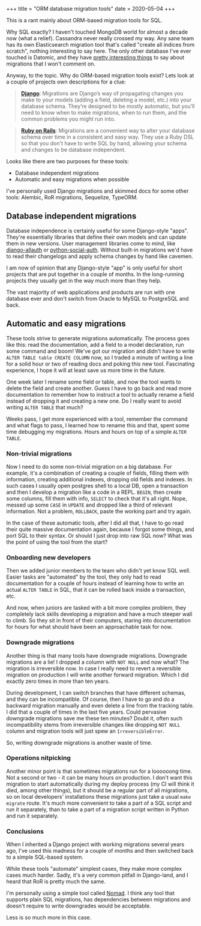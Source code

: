 +++
title = "ORM database migration tools"
date = 2020-05-04
+++

This is a rant mainly about ORM-based migration tools for SQL.

Why SQL exactly?  I haven't touched MongoDB world for almost a decade now (what
a relief). Cassandra never really crossed my way. Any sane team has its own
Elasticsearch migration tool that's called "create all indices from scratch",
nothing interesting to say here. The only other database I've ever touched is
Datomic, and they have [pretty interesting
things](https://blog.datomic.com/2017/01/the-ten-rules-of-schema-growth.html) to
say about migrations that I won't comment on.

Anyway, to the topic. Why do ORM-based migration tools exist? Lets look at a
couple of projects own descriptions for a clue:

> **[Django](https://docs.djangoproject.com/en/3.0/topics/migrations/)**:
> Migrations are Django’s way of propagating changes you make to your models
> (adding a field, deleting a model, etc.) into your database schema. They’re
> designed to be mostly automatic, but you’ll need to know when to make
> migrations, when to run them, and the common problems you might run into.

> **[Ruby on
> Rails](https://guides.rubyonrails.org/active_record_migrations.html#migration-overview)**:
> Migrations are a convenient way to alter your database schema over time in a
> consistent and easy way. They use a Ruby DSL so that you don't have to write
> SQL by hand, allowing your schema and changes to be database independent.

Looks like there are two purposes for these tools:

* Database independent migrations
* Automatic and easy migrations when possible

I've personally used Django migrations and skimmed docs for some other tools:
Alembic, RoR migrations, Sequelize, TypeORM.

Database independent migrations
--------

Database independence is certainly useful for some Django-style "apps". They're
essentially libraries that define their own models and can update them in new
versions. User management libraries come to mind, like
[django-allauth](https://github.com/pennersr/django-allauth) or
[python-social-auth](https://github.com/python-social-auth/). Without built-in
migrations we'd have to read their changelogs and apply schema changes by hand
like cavemen.

I am now of opinion that any Django-style "app" is only useful for short
projects that are put together in a couple of months. In the long-running
projects they usually get in the way much more than they help.

The vast majority of web applications and products are run with one database
ever and don't switch from Oracle to MySQL to PostgreSQL and back.

Automatic and easy migrations
-------

These tools strive to generate migrations automatically. The process goes like
this: read the documentation, add a field to a model declaration, run some
command and boom! We've got our migration and didn't have to write `ALTER TABLE
table CREATE COLUMN` now, so I traded a minute of writing a line for a solid
hour or two of reading docs and poking this new tool. Fascinating experience,
I hope it will at least save us more time in the future.

One week later I rename some field or table, and now the tool wants to
delete the field and create another. Guess I have to go back and read more
documentation to remember how to instruct a tool to actually rename a field
instead of dropping it and creating a new one. Do I really want to avoid writing
`ALTER TABLE` that much?

Weeks pass, I get more experienced with a tool, remember the command and what
flags to pass, I learned how to rename this and that, spent some time debugging
my migrations. Hours and hours on top of a simple `ALTER TABLE`.

### Non-trivial migrations

Now I need to do some non-trivial migration on a big database. For example, it's
a combination of creating a couple of fields, filling them with information,
creating additional indexes, dropping old fields and indexes. In such cases I
usually open postgres shell to a local DB, open a transaction and then I develop
a migration like a code in a REPL. `BEGIN`, then create some columns, fill them
with info, `SELECT` to check that it's all right. Nope, messed up some `CASE` in
`UPDATE` and dropped like a third of relevant information. Not a problem,
`ROLLBACK`, paste the working part and try again.

In the case of these automatic tools, after I did all that, I have to go read
their quite massive documentation again, because I forgot some things, and port
SQL to their syntax. Or should I just drop into raw SQL now? What was the point
of using the tool from the start?

### Onboarding new developers

Then we added junior members to the team who didn't yet know SQL well. Easier
tasks are "automated" by the tool, they only had to read documentation for a
couple of hours instead of learning how to write an actual `ALTER TABLE` in SQL,
that it can be rolled back inside a transaction, etc.

And now, when juniors are tasked with a bit more complex problem, they
completely lack skills developing a migration and have a much steeper wall to
climb. So they sit in front of their computers, staring into documentation for
hours for what should have been an approachable task for now.

### Downgrade migrations

Another thing is that many tools have downgrade migrations. Downgrade migrations
are a lie! I dropped a column with `NOT NULL` and now what? The migration is
irreversible now. In case I really need to revert a reversible migration on
production I will write another forward migration. Which I did exactly zero
times in more than ten years.

During development, I can switch branches that have different schemas, and they
can be incompatible. Of course, then I have to go and do a backward migration
manually and even delete a line from the tracking table. I did that a couple of
times in the last five years. Could pervasive downgrade migrations save me these
ten minutes? Doubt it, often such incompatibility stems from irreversible
changes like dropping `NOT NULL` column and migration tools will just spew an
`IrreversibleError`.

So, writing downgrade migrations is another waste of time.

### Operations nitpicking

Another minor point is that sometimes migrations run for a loooooong time. Not a
second or two - it can be many hours on production. I don't want this migration
to start automatically during my deploy process (my CI will think it died, among
other things), but it should be a regular part of all migrations, so on local
developers' installations these migrations just take a usual `make migrate`
route. It's much more convenient to take a part of a SQL script and run it
separately, than to take a part of a migration script written in Python and run
it separately.

### Conclusions

When I inherited a Django project with working migrations several years ago,
I've used this madness for a couple of months and then switched back to a simple
SQL-based system.

While these tools "automate" simplest cases, they make more complex cases much
harder. Sadly, it's a very common pitfall in Django-land, and I heard that RoR
is pretty much the same.

I'm personally using a simple tool called
[Nomad](https://pypi.org/project/nomad/). I think any tool that supports plain
SQL migrations, has dependencies between migrations and doesn't require to write
downgrades would be acceptable.

Less is so much more in this case.
